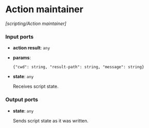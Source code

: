 # Action maintainer

_[scripting/Action maintainer]_

### Input ports

* __action result__: ` any `


* __params__: 
    ```
    {"cwd": string, "result-path": string, "message": string}
    ```


* __state__: ` any `

    Receives script state.<br>

### Output ports

* __state__: ` any `

    Sends script state as it was written.<br>

